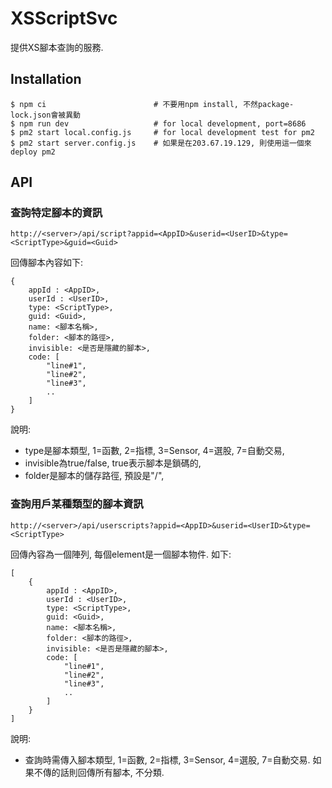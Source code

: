 # XSScriptSvc

提供XS腳本查詢的服務.

## Installation

```
$ npm ci                        # 不要用npm install, 不然package-lock.json會被異動
$ npm run dev                   # for local development, port=8686
$ pm2 start local.config.js     # for local development test for pm2
$ pm2 start server.config.js    # 如果是在203.67.19.129, 則使用這一個來deploy pm2
```

## API

### 查詢特定腳本的資訊 

```
http://<server>/api/script?appid=<AppID>&userid=<UserID>&type=<ScriptType>&guid=<Guid>
```

回傳腳本內容如下: 

```
{
    appId : <AppID>, 
    userId : <UserID>,
    type: <ScriptType>,
    guid: <Guid>,
    name: <腳本名稱>,
    folder: <腳本的路徑>,
    invisible: <是否是隱藏的腳本>,
    code: [
        "line#1",
        "line#2",
        "line#3",
        ..
    ]
}
```

說明:

- type是腳本類型, 1=函數, 2=指標, 3=Sensor, 4=選股, 7=自動交易,
- invisible為true/false, true表示腳本是鎖碼的,
- folder是腳本的儲存路徑, 預設是"/",

### 查詢用戶某種類型的腳本資訊 

```
http://<server>/api/userscripts?appid=<AppID>&userid=<UserID>&type=<ScriptType>
```

回傳內容為一個陣列, 每個element是一個腳本物件. 如下: 

```
[
    {
        appId : <AppID>, 
        userId : <UserID>,
        type: <ScriptType>,
        guid: <Guid>,
        name: <腳本名稱>,
        folder: <腳本的路徑>,
        invisible: <是否是隱藏的腳本>,
        code: [
            "line#1",
            "line#2",
            "line#3",
            ..
        ]
    }
]
```

說明:

- 查詢時需傳入腳本類型, 1=函數, 2=指標, 3=Sensor, 4=選股, 7=自動交易. 如果不傳的話則回傳所有腳本, 不分類.

